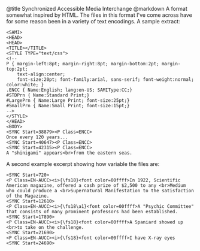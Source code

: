 @title		Synchronized Accessible Media Interchange
@markdown
A format somewhat inspired by HTML. The files in this format
I've come across have for some reason been in a variety of text
encodings. A sample extract:

~~~
<SAMI>
<HEAD>
<HEAD>
<TITLE></TITLE>
<STYLE TYPE="text/css">
<!--
P { margin-left:8pt; margin-right:8pt; margin-bottom:2pt; margin-top:2pt;
	text-align:center;
	font-size:20pt; font-family:arial, sans-serif; font-weight:normal; color:white; }
.ENCC { Name:English; lang:en-US; SAMIType:CC;}
#STDPrn { Name:Standard Print;}
#LargePrn { Name:Large Print; font-size:25pt;}
#SmallPrn { Name:Small Print; font-size:15pt;}
-->
</STYLE>
</HEAD>
<BODY>
<SYNC Start=38879><P Class=ENCC>
Once every 120 years...
<SYNC Start=40647><P Class=ENCC>
<SYNC Start=42315><P Class=ENCC>
A "shinigami" appears<br>from the eastern seas.
~~~

A second example excerpt showing how variable the files are:

~~~
<SYNC Start=720>
<P Class=EN-AUCC><i>{\fs18}<font color=00ffff>In 1922, Scientific American magazine, offered a cash prize of $2,500 to any <br>Medium who could produce a <br>Supernatural Manifestation to the satisfaction of the Magazine.
<SYNC Start=12610>
<P Class=EN-AUCC><i>{\fs18\a1}<font color=00ffff>A "Psychic Committee" that consists of many prominent professors had been established.
<SYNC Start=17890>
<P Class=EN-AUCC><i>{\fs18}<font color=00ffff>A Spaniard showed up <br>to take on the challenge.
<SYNC Start=21690>
<P Class=EN-AUCC><i>{\fs18}<font color=00ffff>I have X-ray eyes 
<SYNC Start=24690>
~~~
